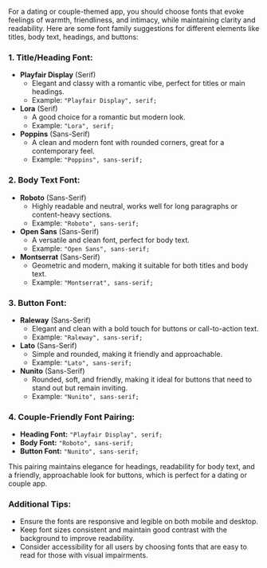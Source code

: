 For a dating or couple-themed app, you should choose fonts that evoke feelings of warmth, friendliness, and intimacy, while maintaining clarity and readability. Here are some font family suggestions for different elements like titles, body text, headings, and buttons:

### 1. **Title/Heading Font:**
   - **Playfair Display** (Serif)
     - Elegant and classy with a romantic vibe, perfect for titles or main headings.
     - Example: `"Playfair Display", serif;`
   - **Lora** (Serif)
     - A good choice for a romantic but modern look.
     - Example: `"Lora", serif;`
   - **Poppins** (Sans-Serif)
     - A clean and modern font with rounded corners, great for a contemporary feel.
     - Example: `"Poppins", sans-serif;`

### 2. **Body Text Font:**
   - **Roboto** (Sans-Serif)
     - Highly readable and neutral, works well for long paragraphs or content-heavy sections.
     - Example: `"Roboto", sans-serif;`
   - **Open Sans** (Sans-Serif)
     - A versatile and clean font, perfect for body text.
     - Example: `"Open Sans", sans-serif;`
   - **Montserrat** (Sans-Serif)
     - Geometric and modern, making it suitable for both titles and body text.
     - Example: `"Montserrat", sans-serif;`

### 3. **Button Font:**
   - **Raleway** (Sans-Serif)
     - Elegant and clean with a bold touch for buttons or call-to-action text.
     - Example: `"Raleway", sans-serif;`
   - **Lato** (Sans-Serif)
     - Simple and rounded, making it friendly and approachable.
     - Example: `"Lato", sans-serif;`
   - **Nunito** (Sans-Serif)
     - Rounded, soft, and friendly, making it ideal for buttons that need to stand out but remain inviting.
     - Example: `"Nunito", sans-serif;`

### 4. **Couple-Friendly Font Pairing:**
   - **Heading Font:** `"Playfair Display", serif;`
   - **Body Font:** `"Roboto", sans-serif;`
   - **Button Font:** `"Nunito", sans-serif;`

This pairing maintains elegance for headings, readability for body text, and a friendly, approachable look for buttons, which is perfect for a dating or couple app.

### Additional Tips:
- Ensure the fonts are responsive and legible on both mobile and desktop.
- Keep font sizes consistent and maintain good contrast with the background to improve readability.
- Consider accessibility for all users by choosing fonts that are easy to read for those with visual impairments.